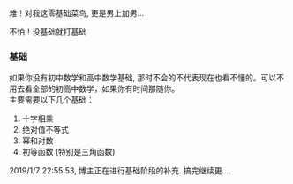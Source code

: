 难！对我这零基础菜鸟, 更是男上加男...

不怕！没基础就打基础

### 基础
如果你没有初中数学和高中数学基础, 那时不会的不代表现在也看不懂的。可以不用去看全部的初高中数学，如果你有时间那随你。  
主要需要以下几个基础：
1. 十字相乘
2. 绝对值不等式
3. 幂和对数
4. 初等函数 (特别是三角函数)

2019/1/7 22:55:53, 博主正在进行基础阶段的补充. 搞完继续更....